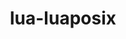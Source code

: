 ---
title: "lua-luaposix"
layout: cache
categories: [package, v0.18.1]
meta: {"versions": ["35.0"], "compilers": ["gcc@=7.3.1", "gcc@=7.5.0"], "oss": ["amzn2", "ubuntu18.04"], "platforms": ["linux"], "targets": ["aarch64", "graviton2", "x86_64", "x86_64_v3", "x86_64_v4"], "stacks": ["aws-isc", "aws-isc-aarch64", "e4s", "radiuss", "root", "tutorial"], "num_specs": 5, "num_specs_by_stack": {"tutorial": 1, "radiuss": 1, "e4s": 1, "root": 5, "aws-isc": 2, "aws-isc-aarch64": 2}}
spec_details: [{"hash": "kkrcozhncoo765zanaa2fanpqexx54xw", "compiler": "gcc@=7.5.0", "versions": ["35.0"], "os": "ubuntu18.04", "platform": "linux", "target": "x86_64", "variants": [], "stacks": ["tutorial", "radiuss", "e4s", "root"], "size": "-", "tarball": "https://binaries.spack.io/releases/v0.18.1/build_cache/linux-ubuntu18.04-x86_64/gcc-7.5.0/lua-luaposix-35.0/linux-ubuntu18.04-x86_64-gcc-7.5.0-lua-luaposix-35.0-kkrcozhncoo765zanaa2fanpqexx54xw.spack"}, {"hash": "gyntddo5aehmbc63t4o6ucbhvptj3wgu", "compiler": "gcc@=7.3.1", "versions": ["35.0"], "os": "amzn2", "platform": "linux", "target": "x86_64_v3", "variants": [], "stacks": ["root", "aws-isc"], "size": "-", "tarball": "https://binaries.spack.io/releases/v0.18.1/build_cache/linux-amzn2-x86_64_v3/gcc-7.3.1/lua-luaposix-35.0/linux-amzn2-x86_64_v3-gcc-7.3.1-lua-luaposix-35.0-gyntddo5aehmbc63t4o6ucbhvptj3wgu.spack"}, {"hash": "r27hok4qombob53p4my6grechmykbg5g", "compiler": "gcc@=7.3.1", "versions": ["35.0"], "os": "amzn2", "platform": "linux", "target": "aarch64", "variants": [], "stacks": ["root", "aws-isc-aarch64"], "size": "-", "tarball": "https://binaries.spack.io/releases/v0.18.1/build_cache/linux-amzn2-aarch64/gcc-7.3.1/lua-luaposix-35.0/linux-amzn2-aarch64-gcc-7.3.1-lua-luaposix-35.0-r27hok4qombob53p4my6grechmykbg5g.spack"}, {"hash": "jjd4nxzo7ec5tvpaias5an7bkfg4pdeh", "compiler": "gcc@=7.3.1", "versions": ["35.0"], "os": "amzn2", "platform": "linux", "target": "x86_64_v4", "variants": [], "stacks": ["root", "aws-isc"], "size": "-", "tarball": "https://binaries.spack.io/releases/v0.18.1/build_cache/linux-amzn2-x86_64_v4/gcc-7.3.1/lua-luaposix-35.0/linux-amzn2-x86_64_v4-gcc-7.3.1-lua-luaposix-35.0-jjd4nxzo7ec5tvpaias5an7bkfg4pdeh.spack"}, {"hash": "nviyqzsmxpxrqjlwnd6fbr7llxg44awa", "compiler": "gcc@=7.3.1", "versions": ["35.0"], "os": "amzn2", "platform": "linux", "target": "graviton2", "variants": [], "stacks": ["root", "aws-isc-aarch64"], "size": "-", "tarball": "https://binaries.spack.io/releases/v0.18.1/build_cache/linux-amzn2-graviton2/gcc-7.3.1/lua-luaposix-35.0/linux-amzn2-graviton2-gcc-7.3.1-lua-luaposix-35.0-nviyqzsmxpxrqjlwnd6fbr7llxg44awa.spack"}]
---